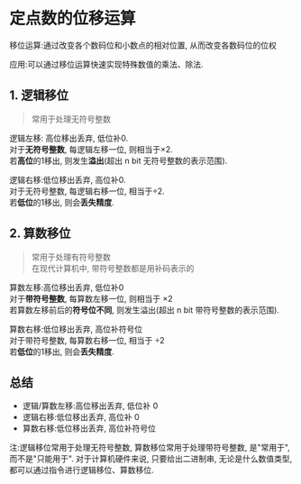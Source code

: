 # 定点数的位移运算

移位运算:通过改变各个数码位和小数点的相对位置, 从而改变各数码位的位权

应用:可以通过移位运算快速实现特殊数值的乘法、除法.

## 1. 逻辑移位

> 常用于处理无符号整数

逻辑左移: 高位移出丢弃, 低位补0. <BR>
对于**无符号整数**, 每逻辑左移一位, 则相当于$\times 2$. <BR>
若**高位**的1移出, 则发生**溢出**(超出 n bit 无符号整数的表示范围).

逻辑右移:低位移出丢弃, 高位补0. <BR>
对于无符号整数, 每逻辑右移一位, 相当于$\div 2$. <BR>
若**低位**的1移出, 则会**丢失精度**.

## 2. 算数移位

> 常用于处理有符号整数 <BR>
> 在现代计算机中, 带符号整数都是用补码表示的

算数左移:高位移出丢弃, 低位补0 <BR>
对于**带符号整数**, 每算数左移一位, 则相当于 $\times 2$ <BR>
若算数左移前后的**符号位不同**, 则发生溢出(超出 n bit 带符号整数的表示范围).

算数右移:低位移出丢弃, 高位补符号位 <BR>
对于带符号整数, 每算数右移一位, 相当于 $\div 2$ <BR>
若**低位**的1移出, 则会**丢失精度**.

## 总结

- 逻辑/算数左移:高位移出丢弃, 低位补 0
- 逻辑右移:低位移出丢弃, 高位补 0
- 算数右移:低位移出丢弃, 高位补符号位

注:逻辑移位常用于处理无符号整数, 算数移位常用于处理带符号整数,
是"常用于", 而不是"只能用于". 对于计算机硬件来说, 只要给出二进制串,
无论是什么数值类型, 都可以通过指令进行逻辑移位、算数移位.
